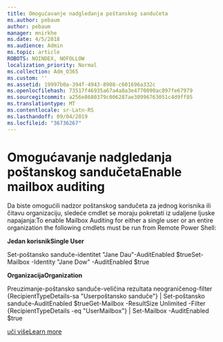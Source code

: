 ```yaml
---
title: Omogućavanje nadgledanja poštanskog sandučeta
ms.author: pebaum
author: pebaum
manager: mnirkhe
ms.date: 4/5/2018
ms.audience: Admin
ms.topic: article
ROBOTS: NOINDEX, NOFOLLOW
localization_priority: Normal
ms.collection: Adm_O365
ms.custom: ''
ms.assetid: 19997b0a-394f-4943-8908-c601696a332c
ms.openlocfilehash: 73517f46935a67a4a8a3e4770090ac897fe67979
ms.sourcegitcommit: a256e8680379c006287ae30996763051c4d9ff85
ms.translationtype: MT
ms.contentlocale: sr-Latn-RS
ms.lasthandoff: 09/04/2019
ms.locfileid: "36736267"
---
```

# <a name="enable-mailbox-auditing"></a><span data-ttu-id="67995-102">Omogućavanje nadgledanja poštanskog sandučeta</span><span class="sxs-lookup"><span data-stu-id="67995-102">Enable mailbox auditing</span></span>

<span data-ttu-id="67995-103">Da biste omogućili nadzor poštanskog sandučeta za jednog korisnika ili čitavu organizaciju, sledeće cmdlet se moraju pokretati iz udaljene ljuske napajanja:</span><span class="sxs-lookup"><span data-stu-id="67995-103">To enable Mailbox Auditing for either a single user or an entire organization the following cmdlets must be run from Remote Power Shell:</span></span>
  
 <span data-ttu-id="67995-104">**Jedan korisnik**</span><span class="sxs-lookup"><span data-stu-id="67995-104">**Single User**</span></span>
  
<span data-ttu-id="67995-105">Set-poštansko sanduče-identitet "Jane Dau"-AuditEnabled $true</span><span class="sxs-lookup"><span data-stu-id="67995-105">Set-Mailbox -Identity "Jane Dow" -AuditEnabled $true</span></span>
  
 <span data-ttu-id="67995-106">**Organizacija**</span><span class="sxs-lookup"><span data-stu-id="67995-106">**Organization**</span></span>
  
<span data-ttu-id="67995-107">Preuzimanje-poštansko sanduče-veličina rezultata neograničenog-filter {RecipientTypeDetails-sa "Userpoštansko sanduče"} | Set-poštansko sanduče-AuditEnabled $true</span><span class="sxs-lookup"><span data-stu-id="67995-107">Get-Mailbox -ResultSize Unlimited -Filter {RecipientTypeDetails -eq "UserMailbox"} | Set-Mailbox -AuditEnabled $true</span></span>
  
[<span data-ttu-id="67995-108">uči više</span><span class="sxs-lookup"><span data-stu-id="67995-108">Learn more</span></span>](https://docs.microsoft.com/office365/securitycompliance/enable-mailbox-auditing)
  

